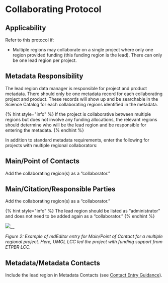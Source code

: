 # Collaborating Protocol

## Applicability

Refer to this protocol if:

* Multiple regions may collaborate on a single project where only one region provided funding \(this funding region is the lead\). There can only be one lead region per project.

## Metadata Responsibility

The lead region data manager is responsible for project and product metadata. There should only be one metadata record for each collaborating project and product. These records will show up and be searchable in the Science Catalog for each collaborating regions identified in the metadata.

{% hint style="info" %}
If the project is collaborative between multiple regions but does not involve any funding allocations, the relevant regions should determine who will be the lead region and be responsible for entering the metadata.
{% endhint %}

In addition to standard metadata requirements, enter the following for projects with multiple regional collaborators:

## Main/Point of Contacts

Add the collaborating region\(s\) as a “collaborator.”

## Main/Citation/Responsible Parties

Add the collaborating region\(s\) as a “collaborator.”

{% hint style="info" %}
The lead region should be listed as “administrator” and does not need to be added again as a “collaborator.”
{% endhint %}

![](https://lh3.googleusercontent.com/SmpEd4mpmmMhWgQCiUf5yRg6EIM-iaNp1uhg_mzhd9bWyH1qHAsIaFgfH145AAqMd3DU7d6f5XacR3LR2NsTpO70Icwk0AaeIzSg79oK8EFvXTAD0XiL3sh4t-vLQCWPFmiUOHWb)\_\_

_Figure 2: Example of mdEditor entry for Main/Point of Contact for a multiple regional project. Here, UMGL LCC led the project with funding support from ETPBR LCC._

## Metadata/Metadata Contacts

Include the lead region in Metadata Contacts \(see [Contact Entry Guidance](../contacts/)\).


